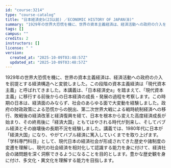 ```yaml
---
id: "course:3214"
type: "course-catalog"
title: "日本経済史b(23以前) ／ECONOMIC HISTORY OF JAPAN(B)"
summary: "1929年の世界大恐慌を機に、世界の資本主義経済は、経済活動への政府の介入を前提とする経済構造へと変貌しました。この段階の資本主義経済は「現代資本主義」と呼ばれてきました。本講義は、「日本経済史a」を踏まえて、「現代資本主義」に移行する前後…"
tags: []
campus: ""
credits: 2
instructors: []
license: " "
version:
  created_at: "2025-10-09T03:48:57Z"
  updated_at: "2025-10-09T03:48:57Z"
---
```


1929年の世界大恐慌を機に、世界の資本主義経済は、経済活動への政府の介入を前提とする経済構造へと変貌しました。この段階の資本主義経済は「現代資本主義」と呼ばれてきました。本講義は、「日本経済史a」を踏まえて、「現代資本主義」に移行する前後からの日本経済の成長・発展の過程を考察します。この時期の日本は、経済面のみならず、社会のあらゆる面で大変動を経験しました。政府の財政政策による恐慌からの脱出、第二次世界大戦による戦時統制経済への移行、敗戦後の経済改革と経済復興を経て、日本を根本から変えた高度経済成長が始まり、その終焉後に「経済大国」ともてはやされる時代が到来し、そしてバブル経済とその崩壊後の長期不況を経験しました。講義では、1980年代に日本が「経済大国」になり、やがてバブル経済に篤入していくまでを取り上げます。 「学科専門科目」として、現代日本の経済社会が形成されてきた歴史や諸制度の変遷を理解し、現代の社会経済を相対化して認識する能力を身に付けて、経済社会の諸問題を深く洞察できるようになることを目的とします。豊かな歴史観を身に付け、多文化・異文化を理解する能力を目指します。
